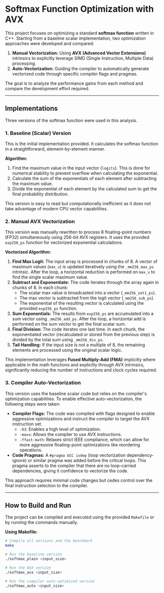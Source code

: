# Softmax Function Optimization with AVX

This project focuses on optimizing a standard **softmax function** written in C++. Starting from a baseline scalar implementation, two optimization approaches were developed and compared:

1.  **Manual Vectorization:** Using **AVX (Advanced Vector Extensions)** intrinsics to explicitly leverage SIMD (Single Instruction, Multiple Data) processing.
2.  **Auto-Vectorization:** Guiding the compiler to automatically generate vectorized code through specific compiler flags and pragmas.

The goal is to analyze the performance gains from each method and compare the development effort required.

***

## Implementations

Three versions of the softmax function were used in this analysis.

### 1. Baseline (Scalar) Version

This is the initial implementation provided. It calculates the softmax function in a straightforward, element-by-element manner.

**Algorithm:**
1.  Find the maximum value in the input vector (`logits`). This is done for numerical stability to prevent overflow when calculating the exponential.
2.  Calculate the sum of the exponentials of each element after subtracting the maximum value.
3.  Divide the exponential of each element by the calculated sum to get the final probability distribution.

This version is easy to read but computationally inefficient as it does not take advantage of modern CPU vector capabilities.

### 2. Manual AVX Vectorization

This version was manually rewritten to process 8 floating-point numbers (FP32) simultaneously using 256-bit AVX registers. It uses the provided `exp256_ps` function for vectorized exponential calculations.

**Vectorized Algorithm:**
1.  **Find Max Logit:** The input array is processed in chunks of 8. A vector of maximum values (`max_v`) is updated iteratively using the `_mm256_max_ps` intrinsic. After the loop, a horizontal reduction is performed on `max_v` to find the single scalar maximum value.
2.  **Subtract and Exponentiate:** The code iterates through the array again in chunks of 8. In each chunk:
    * The scalar max value is broadcasted into a vector (`_mm256_set1_ps`).
    * The max vector is subtracted from the logit vector (`_mm256_sub_ps`).
    * The exponential of the resulting vector is calculated using the provided `exp256_ps` function.
3.  **Sum Exponentials:** The results from `exp256_ps` are accumulated into a sum vector using `_mm256_add_ps`. After the loop, a horizontal add is performed on the sum vector to get the final scalar sum.
4.  **Final Division:** The code iterates one last time. In each chunk, the exponentiated vector (recalculated or stored from the previous step) is divided by the total sum using `_mm256_div_ps`.
5.  **Tail Handling:** If the input size is not a multiple of 8, the remaining elements are processed using the original scalar logic.

This implementation leverages **Fused Multiply-Add (FMA)** implicitly where applicable in the math functions and explicitly through AVX intrinsics, significantly reducing the number of instructions and clock cycles required.

### 3. Compiler Auto-Vectorization

This version uses the baseline scalar code but relies on the compiler's optimization capabilities. To enable effective auto-vectorization, the following steps were taken:

* **Compiler Flags:** The code was compiled with flags designed to enable aggressive optimizations and instruct the compiler to target the AVX instruction set.
    * `-O3`: Enables a high level of optimization.
    * `-mavx`: Allows the compiler to use AVX instructions.
    * `-ffast-math`: Relaxes strict IEEE compliance, which can allow for more aggressive floating-point optimizations like reordering operations.
* **Code Pragmas:** A `#pragma GCC ivdep` (loop vectorization dependency-ignore) or similar pragma was added before the critical loops. This pragma asserts to the compiler that there are no loop-carried dependencies, giving it confidence to vectorize the code.

This approach requires minimal code changes but cedes control over the final instruction selection to the compiler.

***

## How to Build and Run

The project can be compiled and executed using the provided `Makefile` or by running the commands manually.

**Using Makefile:**
```bash
# Compile all versions and the benchmark
make

# Run the baseline version
./softmax_plain <input_size>

# Run the AVX version
./softmax_avx <input_size>

# Run the compiler auto-optimized version
./softmax_auto <input_size>
 

